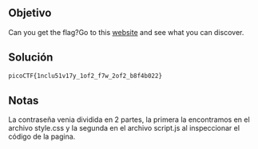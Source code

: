 ## Objetivo 
Can you get the flag?Go to this [website](http://saturn.picoctf.net:58519/) and see what you can discover.

## Solución
```bash
picoCTF{1nclu51v17y_1of2_f7w_2of2_b8f4b022}
```


## Notas
La contraseña venia dividida en 2 partes, la primera la encontramos en el archivo style.css y la segunda en el archivo script.js al inspeccionar el código de la pagina.
